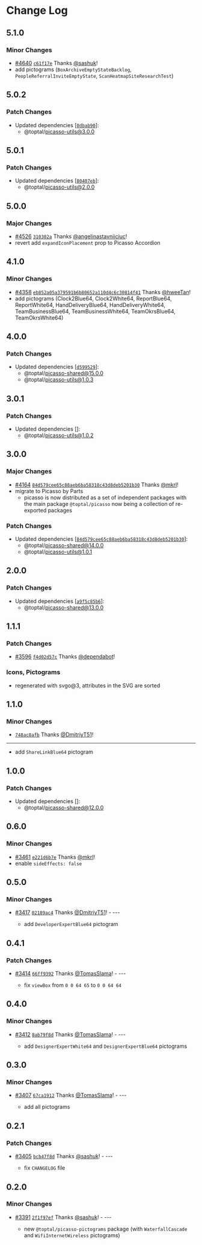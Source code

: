# Change Log

## 5.1.0

### Minor Changes

- [#4640](https://github.com/toptal/picasso/pull/4640) [`c61f17e`](https://github.com/toptal/picasso/commit/c61f17eeed2605cd7bd9b0740de1ab505ee409f5) Thanks [@sashuk](https://github.com/sashuk)!
- add pictograms (`BoxArchiveEmptyStateBacklog`, `PeopleReferralInviteEmptyState`, `ScanHeatmapSiteResearchTest`)

## 5.0.2

### Patch Changes

- Updated dependencies [[`0dbab90`](https://github.com/toptal/picasso/commit/0dbab90237a18e15e092355bb2f894395148e498)]:
  - @toptal/picasso-utils@3.0.0

## 5.0.1

### Patch Changes

- Updated dependencies [[`80407eb`](https://github.com/toptal/picasso/commit/80407eb734c69894ee6d2dadd3e773752fc43c5d)]:
  - @toptal/picasso-utils@2.0.0

## 5.0.0

### Major Changes

- [#4526](https://github.com/toptal/picasso/pull/4526) [`310302a`](https://github.com/toptal/picasso/commit/310302a66ec446973398cee560d38ba9bf716fbd) Thanks [@angelinastavniiciuc](https://github.com/angelinastavniiciuc)!
- revert add `expandIconPlacement` prop to Picasso Accordion

## 4.1.0

### Minor Changes

- [#4358](https://github.com/toptal/picasso/pull/4358) [`eb852a05a379591b6b80652a110d4c6c30814f41`](https://github.com/toptal/picasso/commit/eb852a05a379591b6b80652a110d4c6c30814f41) Thanks [@hweeTan](https://github.com/hweeTan)!
- add pictograms (Clock2Blue64, Clock2White64, ReportBlue64, ReportWhite64, HandDeliveryBlue64, HandDeliveryWhite64, TeamBusinessBlue64, TeamBusinessWhite64, TeamOkrsBlue64, TeamOkrsWhite64)

## 4.0.0

### Patch Changes

- Updated dependencies [[`d599529`](https://github.com/toptal/picasso/commit/d599529bcb283c367b63c612fee81394e66c9740)]:
  - @toptal/picasso-shared@15.0.0
  - @toptal/picasso-utils@1.0.3

## 3.0.1

### Patch Changes

- Updated dependencies []:
  - @toptal/picasso-utils@1.0.2

## 3.0.0

### Major Changes

- [#4164](https://github.com/toptal/picasso/pull/4164) [`84d579cee65c88aeb6ba58318c43d8deb5201b30`](https://github.com/toptal/picasso/commit/84d579cee65c88aeb6ba58318c43d8deb5201b30) Thanks [@mkrl](https://github.com/mkrl)!
- migrate to Picasso by Parts
  - picasso is now distributed as a set of independent packages with the main package `@toptal/picasso` now being a collection of re-exported packages

### Patch Changes

- Updated dependencies [[`84d579cee65c88aeb6ba58318c43d8deb5201b30`](https://github.com/toptal/picasso/commit/84d579cee65c88aeb6ba58318c43d8deb5201b30)]:
  - @toptal/picasso-shared@14.0.0
  - @toptal/picasso-utils@1.0.1

## 2.0.0

### Patch Changes

- Updated dependencies [[`a9f5c85b6`](https://github.com/toptal/picasso/commit/a9f5c85b65b123826d4420acae4b3f897101e814)]:
  - @toptal/picasso-shared@13.0.0

## 1.1.1

### Patch Changes

- [#3596](https://github.com/toptal/picasso/pull/3596) [`f4d02d57c`](https://github.com/toptal/picasso/commit/f4d02d57c3fd834b7187169f34fe7e91660d2362) Thanks [@dependabot](https://github.com/apps/dependabot)!

### Icons, Pictograms

- regenerated with svgo@3, attributes in the SVG are sorted

## 1.1.0

### Minor Changes

- [`748ac8afb`](https://github.com/toptal/picasso/commit/748ac8afbc2a79214c7e61b6db49716d8aa326a4) Thanks [@DmitriyT51](https://github.com/DmitriyT51)!

---

- add `ShareLinkBlue64` pictogram

## 1.0.0

### Patch Changes

- Updated dependencies []:
  - @toptal/picasso-shared@12.0.0

## 0.6.0

### Minor Changes

- [#3461](https://github.com/toptal/picasso/pull/3461) [`e221d6b7e`](https://github.com/toptal/picasso/commit/e221d6b7e9835ef9955be5f1104b9a72a540dc0f) Thanks [@mkrl](https://github.com/mkrl)!
- enable `sideEffects: false`

## 0.5.0

### Minor Changes

- [#3417](https://github.com/toptal/picasso/pull/3417) [`02189ac4`](https://github.com/toptal/picasso/commit/02189ac4a41e263e7a77f29b5edd2b155bf45279) Thanks [@DmitriyT51](https://github.com/DmitriyT51)! - ---

  - add `DeveloperExpertBlue64` pictogram

## 0.4.1

### Patch Changes

- [#3414](https://github.com/toptal/picasso/pull/3414) [`66ff9392`](https://github.com/toptal/picasso/commit/66ff9392ca10e506d0d6913164f0b0c6a4d723dd) Thanks [@TomasSlama](https://github.com/TomasSlama)! - ---

  - fix `viewBox` from `0 0 64 65` to `0 0 64 64`

## 0.4.0

### Minor Changes

- [#3412](https://github.com/toptal/picasso/pull/3412) [`8ab79f8d`](https://github.com/toptal/picasso/commit/8ab79f8dda7fded2afe1a51c2ee815db93cbf926) Thanks [@TomasSlama](https://github.com/TomasSlama)! - ---

  - add `DesignerExpertWhite64` and `DesignerExpertBlue64` pictograms

## 0.3.0

### Minor Changes

- [#3407](https://github.com/toptal/picasso/pull/3407) [`67ca1912`](https://github.com/toptal/picasso/commit/67ca19128507b8fb79e95a8db1599eb3d7052fc7) Thanks [@TomasSlama](https://github.com/TomasSlama)! - ---

  - add all pictograms

## 0.2.1

### Patch Changes

- [#3405](https://github.com/toptal/picasso/pull/3405) [`bcb47f8d`](https://github.com/toptal/picasso/commit/bcb47f8d59861ce88449d4c048c4d22bf54df7de) Thanks [@sashuk](https://github.com/sashuk)! - ---

  - fix `CHANGELOG` file

## 0.2.0

### Minor Changes

- [#3391](https://github.com/toptal/picasso/pull/3391) [`2f1f97ef`](https://github.com/toptal/picasso/commit/2f1f97ef0c593c4c569ca09a359ea7f1e3c644b4) Thanks [@sashuk](https://github.com/sashuk)! - ---

  - new `@toptal/picasso-pictograms` package (with `WaterfallCascade` and `WifiInternetWireless` pictograms)
